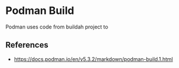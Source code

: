 # Podman Build

Podman uses code from buildah project to 

## References

- https://docs.podman.io/en/v5.3.2/markdown/podman-build.1.html

